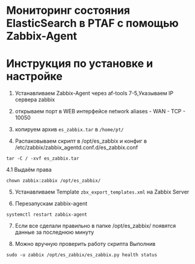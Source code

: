 # Мониторинг состояния ElasticSearch в PTAF с помощью Zabbix-Agent
# Инструкция по установке и настройке
1. Устанавливаем Zabbix-Agent через af-tools 7-5,Указываем IP сервера zabbix

2. открываем порт в WEB интерфейсе network aliases - WAN - TCP - 10050

3. копируем архив `es_zabbix.tar` в `/home/pt/`

4. Распаковываем скрипт в /opt/es_zabbix и конфиг в /etc/zabbix/zabbix_agentd.conf.d/es_zabbix.conf

`tar -C / -xvf es_zabbix.tar`

4.1  Выдаём права

`chown zabbix:zabbix /opt/es_zabbix/`

5. Устанавливаем Template `zbx_export_templates.xml` на Zabbix Server

6. Перезапускам zabbix-agent

`systemctl restart zabbix-agent`

7. Если все сделали правильно в папке /opt/es_zabbix/ появятся данные за последнюю минуту


8. Можно вручную проверить работу скрипта 
Выполнив 

`sudo -u zabbix /opt/es_zabbix/es_zabbix.py health status`
